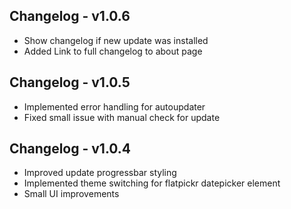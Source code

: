## Changelog - v1.0.6
- Show changelog if new update was installed
- Added Link to full changelog to about page


## Changelog - v1.0.5
- Implemented error handling for autoupdater
- Fixed small issue with manual check for update


## Changelog - v1.0.4

- Improved update progressbar styling
- Implemented theme switching for flatpickr datepicker element
- Small UI improvements